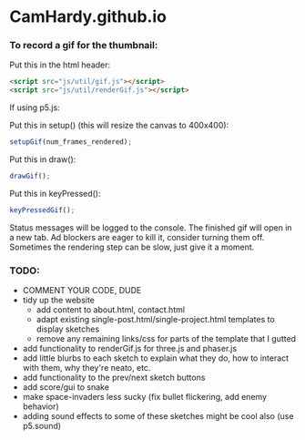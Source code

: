 # CamHardy.github.io

### To record a gif for the thumbnail:

Put this in the html header:

```html
<script src="js/util/gif.js"></script>
<script src="js/util/renderGif.js"></script>
```

If using p5.js:

Put this in setup() (this will resize the canvas to 400x400):

```javascript
setupGif(num_frames_rendered);
```

Put this in draw():

```javascript
drawGif();
```

Put this in keyPressed():

```javascript
keyPressedGif();
```

Status messages will be logged to the console. The finished gif will open in a new tab. Ad blockers are eager to kill it, consider turning them off. Sometimes the rendering step can be slow, just give it a moment.

### TODO:

* COMMENT YOUR CODE, DUDE
* tidy up the website 
  * add content to about.html, contact.html
  * adapt existing single-post.html/single-project.html templates to display sketches
  * remove any remaining links/css for parts of the template that I gutted
* add functionality to renderGif.js for three.js and phaser.js
* add little blurbs to each sketch to explain what they do, how to interact with them, why they're neato, etc.
* add functionality to the prev/next sketch buttons
* add score/gui to snake
* make space-invaders less sucky (fix bullet flickering, add enemy behavior)
* adding sound effects to some of these sketches might be cool also (use p5.sound)
